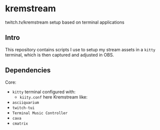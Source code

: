 # kremstream

twitch.tv/kremstream setup based on terminal applications

## Intro
This repository contains scripts I use to setup my stream assets in a `kitty` terminal, which is then captured and adjusted in OBS. 

## Dependencies
Core:
- `kitty` terminal configured with:
  - `kiity.conf` here
Kremstream like:
- `asciiquarium`
- `twitch-tui`
- `Terminal Music Controller`
- `cava`
- `cmatrix`
